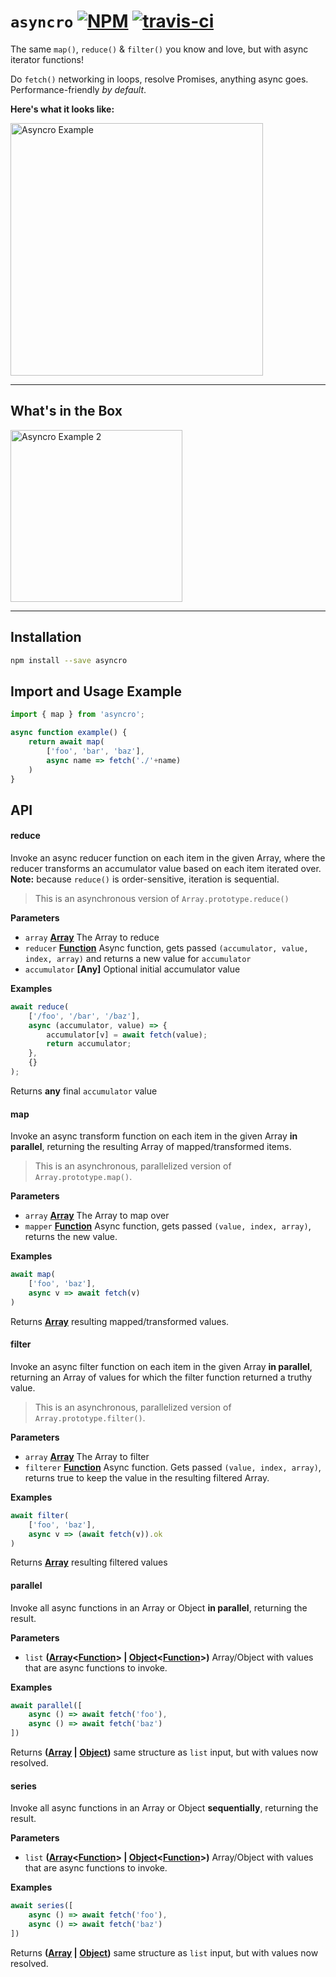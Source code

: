 # `asyncro` [![NPM](https://img.shields.io/npm/v/asyncro.svg?style=flat)](https://www.npmjs.org/package/asyncro) [![travis-ci](https://travis-ci.org/developit/asyncro.svg?branch=master)](https://travis-ci.org/developit/asyncro)

The same `map()`, `reduce()` & `filter()` you know and love, but with async iterator functions!

Do `fetch()` networking in loops, resolve Promises, anything async goes. Performance-friendly _by default_.

**Here's what it looks like:**

<img src="https://i.imgur.com/GcykVyN.png" width="404" alt="Asyncro Example">

---

## What's in the Box

<img src="https://i.imgur.com/yiiq6Gx.png" width="275" alt="Asyncro Example 2">


---

## Installation

```sh
npm install --save asyncro
```

## Import and Usage Example

```js
import { map } from 'asyncro';

async function example() {
	return await map(
		['foo', 'bar', 'baz'],
		async name => fetch('./'+name)
	)
}
```

## API

<!-- Generated by documentation.js. Update this documentation by updating the source code. -->

#### reduce

Invoke an async reducer function on each item in the given Array,
where the reducer transforms an accumulator value based on each item iterated over.
**Note:** because `reduce()` is order-sensitive, iteration is sequential.

> This is an asynchronous version of `Array.prototype.reduce()`

**Parameters**

-   `array` **[Array](https://developer.mozilla.org/en-US/docs/Web/JavaScript/Reference/Global_Objects/Array)** The Array to reduce
-   `reducer` **[Function](https://developer.mozilla.org/en-US/docs/Web/JavaScript/Reference/Statements/function)** Async function, gets passed `(accumulator, value, index, array)` and returns a new value for `accumulator`
-   `accumulator` **\[Any]** Optional initial accumulator value

**Examples**

```javascript
await reduce(
	['/foo', '/bar', '/baz'],
	async (accumulator, value) => {
		accumulator[v] = await fetch(value);
		return accumulator;
	},
	{}
);
```

Returns **any** final `accumulator` value

#### map

Invoke an async transform function on each item in the given Array **in parallel**,
returning the resulting Array of mapped/transformed items.

> This is an asynchronous, parallelized version of `Array.prototype.map()`.

**Parameters**

-   `array` **[Array](https://developer.mozilla.org/en-US/docs/Web/JavaScript/Reference/Global_Objects/Array)** The Array to map over
-   `mapper` **[Function](https://developer.mozilla.org/en-US/docs/Web/JavaScript/Reference/Statements/function)** Async function, gets passed `(value, index, array)`, returns the new value.

**Examples**

```javascript
await map(
	['foo', 'baz'],
	async v => await fetch(v)
)
```

Returns **[Array](https://developer.mozilla.org/en-US/docs/Web/JavaScript/Reference/Global_Objects/Array)** resulting mapped/transformed values.

#### filter

Invoke an async filter function on each item in the given Array **in parallel**,
returning an Array of values for which the filter function returned a truthy value.

> This is an asynchronous, parallelized version of `Array.prototype.filter()`.

**Parameters**

-   `array` **[Array](https://developer.mozilla.org/en-US/docs/Web/JavaScript/Reference/Global_Objects/Array)** The Array to filter
-   `filterer` **[Function](https://developer.mozilla.org/en-US/docs/Web/JavaScript/Reference/Statements/function)** Async function. Gets passed `(value, index, array)`, returns true to keep the value in the resulting filtered Array.

**Examples**

```javascript
await filter(
	['foo', 'baz'],
	async v => (await fetch(v)).ok
)
```

Returns **[Array](https://developer.mozilla.org/en-US/docs/Web/JavaScript/Reference/Global_Objects/Array)** resulting filtered values

#### parallel

Invoke all async functions in an Array or Object **in parallel**, returning the result.

**Parameters**

-   `list` **([Array](https://developer.mozilla.org/en-US/docs/Web/JavaScript/Reference/Global_Objects/Array)&lt;[Function](https://developer.mozilla.org/en-US/docs/Web/JavaScript/Reference/Statements/function)> | [Object](https://developer.mozilla.org/en-US/docs/Web/JavaScript/Reference/Global_Objects/Object)&lt;[Function](https://developer.mozilla.org/en-US/docs/Web/JavaScript/Reference/Statements/function)>)** Array/Object with values that are async functions to invoke.

**Examples**

```javascript
await parallel([
	async () => await fetch('foo'),
	async () => await fetch('baz')
])
```

Returns **([Array](https://developer.mozilla.org/en-US/docs/Web/JavaScript/Reference/Global_Objects/Array) \| [Object](https://developer.mozilla.org/en-US/docs/Web/JavaScript/Reference/Global_Objects/Object))** same structure as `list` input, but with values now resolved.

#### series

Invoke all async functions in an Array or Object **sequentially**, returning the result.

**Parameters**

-   `list` **([Array](https://developer.mozilla.org/en-US/docs/Web/JavaScript/Reference/Global_Objects/Array)&lt;[Function](https://developer.mozilla.org/en-US/docs/Web/JavaScript/Reference/Statements/function)> | [Object](https://developer.mozilla.org/en-US/docs/Web/JavaScript/Reference/Global_Objects/Object)&lt;[Function](https://developer.mozilla.org/en-US/docs/Web/JavaScript/Reference/Statements/function)>)** Array/Object with values that are async functions to invoke.

**Examples**

```javascript
await series([
	async () => await fetch('foo'),
	async () => await fetch('baz')
])
```

Returns **([Array](https://developer.mozilla.org/en-US/docs/Web/JavaScript/Reference/Global_Objects/Array) \| [Object](https://developer.mozilla.org/en-US/docs/Web/JavaScript/Reference/Global_Objects/Object))** same structure as `list` input, but with values now resolved.

